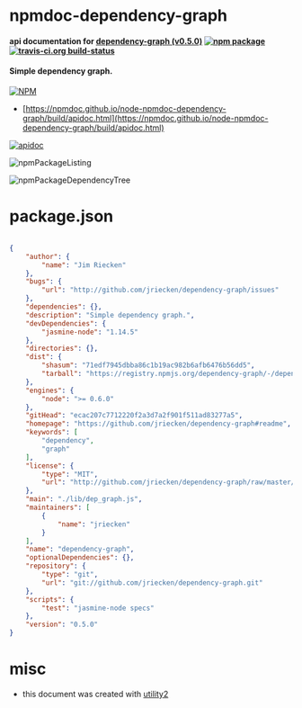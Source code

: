 # npmdoc-dependency-graph

#### api documentation for  [dependency-graph (v0.5.0)](https://github.com/jriecken/dependency-graph#readme)  [![npm package](https://img.shields.io/npm/v/npmdoc-dependency-graph.svg?style=flat-square)](https://www.npmjs.org/package/npmdoc-dependency-graph) [![travis-ci.org build-status](https://api.travis-ci.org/npmdoc/node-npmdoc-dependency-graph.svg)](https://travis-ci.org/npmdoc/node-npmdoc-dependency-graph)

#### Simple dependency graph.

[![NPM](https://nodei.co/npm/dependency-graph.png?downloads=true&downloadRank=true&stars=true)](https://www.npmjs.com/package/dependency-graph)

- [https://npmdoc.github.io/node-npmdoc-dependency-graph/build/apidoc.html](https://npmdoc.github.io/node-npmdoc-dependency-graph/build/apidoc.html)

[![apidoc](https://npmdoc.github.io/node-npmdoc-dependency-graph/build/screenCapture.buildCi.browser.%252Ftmp%252Fbuild%252Fapidoc.html.png)](https://npmdoc.github.io/node-npmdoc-dependency-graph/build/apidoc.html)

![npmPackageListing](https://npmdoc.github.io/node-npmdoc-dependency-graph/build/screenCapture.npmPackageListing.svg)

![npmPackageDependencyTree](https://npmdoc.github.io/node-npmdoc-dependency-graph/build/screenCapture.npmPackageDependencyTree.svg)



# package.json

```json

{
    "author": {
        "name": "Jim Riecken"
    },
    "bugs": {
        "url": "http://github.com/jriecken/dependency-graph/issues"
    },
    "dependencies": {},
    "description": "Simple dependency graph.",
    "devDependencies": {
        "jasmine-node": "1.14.5"
    },
    "directories": {},
    "dist": {
        "shasum": "71edf7945dbba86c1b19ac982b6afb6476b56dd5",
        "tarball": "https://registry.npmjs.org/dependency-graph/-/dependency-graph-0.5.0.tgz"
    },
    "engines": {
        "node": ">= 0.6.0"
    },
    "gitHead": "ecac207c7712220f2a3d7a2f901f511ad83277a5",
    "homepage": "https://github.com/jriecken/dependency-graph#readme",
    "keywords": [
        "dependency",
        "graph"
    ],
    "license": {
        "type": "MIT",
        "url": "http://github.com/jriecken/dependency-graph/raw/master/LICENSE"
    },
    "main": "./lib/dep_graph.js",
    "maintainers": [
        {
            "name": "jriecken"
        }
    ],
    "name": "dependency-graph",
    "optionalDependencies": {},
    "repository": {
        "type": "git",
        "url": "git://github.com/jriecken/dependency-graph.git"
    },
    "scripts": {
        "test": "jasmine-node specs"
    },
    "version": "0.5.0"
}
```



# misc
- this document was created with [utility2](https://github.com/kaizhu256/node-utility2)
